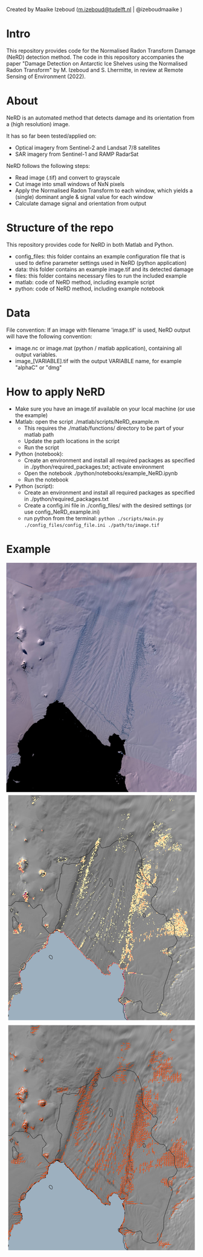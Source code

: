 Created by Maaike Izeboud (m.izeboud@tudelft.nl | @izeboudmaaike )

# Intro
This repository provides code for the Normalised Radon Transform Damage (NeRD) detection method.
The code in this repository accompanies the paper "Damage Detection on Antarctic Ice Shelves
using the Normalised Radon Transform" by M. Izeboud and S. Lhermitte, in review at Remote Sensing of Environment (2022).

# About
NeRD is an automated method that detects damage and its orientation from a (high resolution) image.

It has so far been tested/applied on:
- Optical imagery from Sentinel-2 and Landsat 7/8 satellites
- SAR imagery from Sentinel-1 and RAMP RadarSat

NeRD follows the following steps:
- Read image (.tif) and convert to grayscale
- Cut image into small windows of NxN pixels
- Apply the Normalised Radon Transform to each window, which yields a (single) dominant angle & signal value for each window
- Calculate damage signal and orientation from output


# Structure of the repo
This repository provides code for NeRD in both Matlab and Python.

- config_files: this folder contains an example configuration file that is used to define parameter settings used in NeRD (python application)
- data: this folder contains an example image.tif and its detected damage
- files: this folder contains necessary files to run the included example
- matlab: code of NeRD method, including example script
- python: code of NeRD method, including example notebook

# Data
File convention:
If an image with filename 'image.tif' is used, NeRD output will have the following convention:
- image.nc or image.mat (python / matlab application), containing all output variables.
- image_[VARIABLE].tif with the output VARIABLE name, for example "alphaC" or "dmg"


# How to apply NeRD
- Make sure you have an image.tif available on your local machine (or use the example)
- Matlab: open the script ./matlab/scripts/NeRD_example.m
    - This requires the ./matlab/functions/ directory to be part of your matlab path
    - Update the path locations in the script
    - Run the script
- Python (notebook):
    - Create an environment and install all required packages as specified in ./python/required_packages.txt; activate environment
    - Open the notebook ./python/notebooks/example_NeRD.ipynb
    - Run the notebook
- Python (script):
    - Create an environment and install all required packages as specified in ./python/required_packages.txt
    - Create a config.ini file in ./config_files/ with the desired settings (or use config_NeRD_example.ini)
    - run python from the terminal:
    `python ./scripts/main.py ./config_files/config_file.ini ./path/to/image.tif`


# Example 

![Example RGB image from Sentinel-2; Median composite of Dec-Jan-Feb 2019-2020](/data/imgs/example_S2_median_PiG_2019-11-1_2020-3-1.jpg)
![Example of detected damage on image](/data/imgs/example_S2_median_PiG_2019-12-01_2020-03-01_dmg.jpg)
![Example of detected damage orientation on image](/data/imgs/example_S2_median_PiG_2019-12-01_2020-03-01_angle.jpg)

